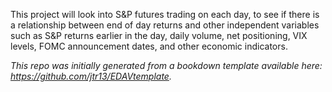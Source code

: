 This project will look into S&P futures trading on each day, to see if there is a relationship between end of day returns and other independent variables such as S&P returns earlier in the day, daily volume, net positioning, VIX levels, FOMC announcement dates, and other economic indicators.  

*This repo was initially generated from a bookdown template available here: https://github.com/jtr13/EDAVtemplate.*	